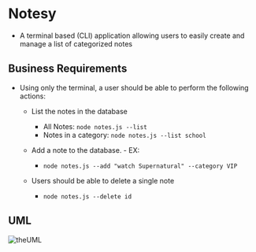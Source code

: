 # Notesy
 - A terminal based (CLI) application allowing users to easily create and manage a list of categorized notes

## Business Requirements
 - Using only the terminal, a user should be able to perform the following actions:

   - List the notes in the database

        - All Notes: `node notes.js --list`
        - Notes in a category: `node notes.js --list school`
   - Add a note to the database.  - EX:     
        -  `node notes.js --add "watch Supernatural" --category VIP`
   - Users should be able to delete a single note

        - `node notes.js --delete id`
## UML
![theUML](./UML.PNG)